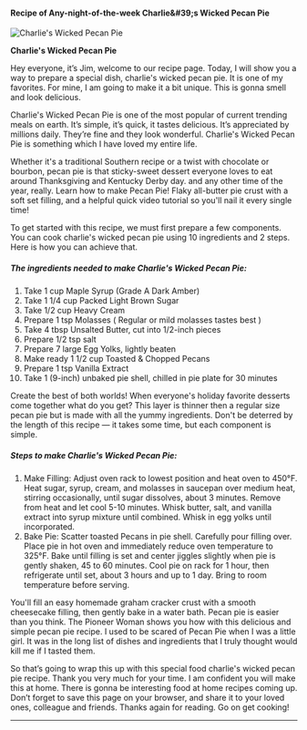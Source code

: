             

#### Recipe of Any-night-of-the-week Charlie&amp;#39;s Wicked Pecan Pie

![Charlie's Wicked Pecan Pie](https://img-global.cpcdn.com/recipes/5080326639452160/751x532cq70/charlies-wicked-pecan-pie-recipe-main-photo.jpg)

**Charlie's Wicked Pecan Pie**

Hey everyone, it’s Jim, welcome to our recipe page. Today, I will show you a way to prepare a special dish, charlie's wicked pecan pie. It is one of my favorites. For mine, I am going to make it a bit unique. This is gonna smell and look delicious.

Charlie's Wicked Pecan Pie is one of the most popular of current trending meals on earth. It’s simple, it’s quick, it tastes delicious. It’s appreciated by millions daily. They’re fine and they look wonderful. Charlie's Wicked Pecan Pie is something which I have loved my entire life.

Whether it's a traditional Southern recipe or a twist with chocolate or bourbon, pecan pie is that sticky-sweet dessert everyone loves to eat around Thanksgiving and Kentucky Derby day. and any other time of the year, really. Learn how to make Pecan Pie! Flaky all-butter pie crust with a soft set filling, and a helpful quick video tutorial so you'll nail it every single time!

To get started with this recipe, we must first prepare a few components. You can cook charlie's wicked pecan pie using 10 ingredients and 2 steps. Here is how you can achieve that.

##### The ingredients needed to make Charlie's Wicked Pecan Pie:

1.  Take 1 cup Maple Syrup (Grade A Dark Amber)
2.  Take 1 1/4 cup Packed Light Brown Sugar
3.  Take 1/2 cup Heavy Cream
4.  Prepare 1 tsp Molasses ( Regular or mild molasses tastes best )
5.  Take 4 tbsp Unsalted Butter, cut into 1/2-inch pieces
6.  Prepare 1/2 tsp salt
7.  Prepare 7 large Egg Yolks, lightly beaten
8.  Make ready 1 1/2 cup Toasted & Chopped Pecans
9.  Prepare 1 tsp Vanilla Extract
10.  Take 1 (9-inch) unbaked pie shell, chilled in pie plate for 30 minutes

Create the best of both worlds! When everyone's holiday favorite desserts come together what do you get? This layer is thinner then a regular size pecan pie but is made with all the yummy ingredients. Don't be deterred by the length of this recipe — it takes some time, but each component is simple.

##### Steps to make Charlie's Wicked Pecan Pie:

1.  Make Filling: Adjust oven rack to lowest position and heat oven to 450°F. Heat sugar, syrup, cream, and molasses in saucepan over medium heat, stirring occasionally, until sugar dissolves, about 3 minutes. Remove from heat and let cool 5-10 minutes. Whisk butter, salt, and vanilla extract into syrup mixture until combined. Whisk in egg yolks until incorporated.
2.  Bake Pie: Scatter toasted Pecans in pie shell. Carefully pour filling over. Place pie in hot oven and immediately reduce oven temperature to 325°F. Bake until filling is set and center jiggles slightly when pie is gently shaken, 45 to 60 minutes. Cool pie on rack for 1 hour, then refrigerate until set, about 3 hours and up to 1 day. Bring to room temperature before serving.

You'll fill an easy homemade graham cracker crust with a smooth cheesecake filling, then gently bake in a water bath. Pecan pie is easier than you think. The Pioneer Woman shows you how with this delicious and simple pecan pie recipe. I used to be scared of Pecan Pie when I was a little girl. It was in the long list of dishes and ingredients that I truly thought would kill me if I tasted them.

So that’s going to wrap this up with this special food charlie's wicked pecan pie recipe. Thank you very much for your time. I am confident you will make this at home. There is gonna be interesting food at home recipes coming up. Don’t forget to save this page on your browser, and share it to your loved ones, colleague and friends. Thanks again for reading. Go on get cooking!

* * *